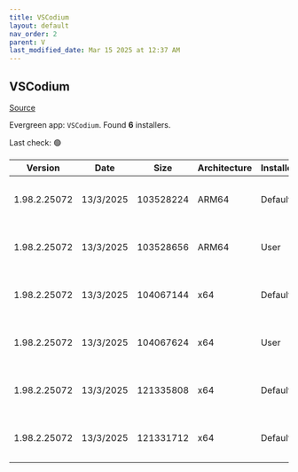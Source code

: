 ```yaml
---
title: VSCodium
layout: default
nav_order: 2
parent: V
last_modified_date: Mar 15 2025 at 12:37 AM
---
```


## VSCodium

[Source](https://vscodium.com)

Evergreen app: `VSCodium`. Found **6** installers.

Last check: 🟢

| Version      | Date      | Size      | Architecture | InstallerType | Type | URI                                                                                                                                                                                                                                      |
| ------------ | --------- | --------- | ------------ | ------------- | ---- | ---------------------------------------------------------------------------------------------------------------------------------------------------------------------------------------------------------------------------------------- |
| 1.98.2.25072 | 13/3/2025 | 103528224 | ARM64        | Default       | exe  | [https://github.com/VSCodium/vscodium/releases/download/1.98.2.25072/VSCodiumSetup-arm64-1.98.2.25072.exe](https://github.com/VSCodium/vscodium/releases/download/1.98.2.25072/VSCodiumSetup-arm64-1.98.2.25072.exe)                     |
| 1.98.2.25072 | 13/3/2025 | 103528656 | ARM64        | User          | exe  | [https://github.com/VSCodium/vscodium/releases/download/1.98.2.25072/VSCodiumUserSetup-arm64-1.98.2.25072.exe](https://github.com/VSCodium/vscodium/releases/download/1.98.2.25072/VSCodiumUserSetup-arm64-1.98.2.25072.exe)             |
| 1.98.2.25072 | 13/3/2025 | 104067144 | x64          | Default       | exe  | [https://github.com/VSCodium/vscodium/releases/download/1.98.2.25072/VSCodiumSetup-x64-1.98.2.25072.exe](https://github.com/VSCodium/vscodium/releases/download/1.98.2.25072/VSCodiumSetup-x64-1.98.2.25072.exe)                         |
| 1.98.2.25072 | 13/3/2025 | 104067624 | x64          | User          | exe  | [https://github.com/VSCodium/vscodium/releases/download/1.98.2.25072/VSCodiumUserSetup-x64-1.98.2.25072.exe](https://github.com/VSCodium/vscodium/releases/download/1.98.2.25072/VSCodiumUserSetup-x64-1.98.2.25072.exe)                 |
| 1.98.2.25072 | 13/3/2025 | 121335808 | x64          | Default       | msi  | [https://github.com/VSCodium/vscodium/releases/download/1.98.2.25072/VSCodium-x64-1.98.2.25072.msi](https://github.com/VSCodium/vscodium/releases/download/1.98.2.25072/VSCodium-x64-1.98.2.25072.msi)                                   |
| 1.98.2.25072 | 13/3/2025 | 121331712 | x64          | Default       | msi  | [https://github.com/VSCodium/vscodium/releases/download/1.98.2.25072/VSCodium-x64-updates-disabled-1.98.2.25072.msi](https://github.com/VSCodium/vscodium/releases/download/1.98.2.25072/VSCodium-x64-updates-disabled-1.98.2.25072.msi) |
